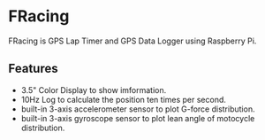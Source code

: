 # FRacing

FRacing is GPS Lap Timer and GPS Data Logger using Raspberry Pi.

## Features

* 3.5" Color Display to show imformation.
* 10Hz Log to calculate the position ten times per second.
* built-in 3-axis accelerometer sensor to plot G-force distribution. 
* built-in 3-axis gyroscope sensor to plot lean angle of motocycle distribution.

